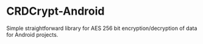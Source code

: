 # CRDCrypt-Android
Simple straightforward library for AES 256 bit encryption/decryption of data for Android projects.
